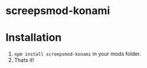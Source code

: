 # screepsmod-konami

# Installation

1. `npm install screepsmod-konami` in your mods folder.
2. Thats it!
